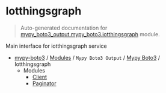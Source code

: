 # Iotthingsgraph

> Auto-generated documentation for [mypy_boto3_output.mypy_boto3.iotthingsgraph](https://github.com/vemel/mypy_boto3/blob/master/mypy_boto3_output/mypy_boto3/iotthingsgraph/__init__.py) module.

Main interface for iotthingsgraph service

- [mypy-boto3](../../../README.md#mypy_boto3) / [Modules](../../../MODULES.md#mypy-boto3-modules) / `Mypy Boto3 Output` / [Mypy Boto3](../index.md#mypy-boto3) / Iotthingsgraph
    - Modules
        - [Client](client.md#client)
        - [Paginator](paginator.md#paginator)
